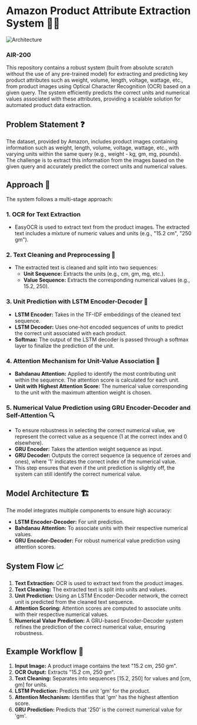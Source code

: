 # Amazon Product Attribute Extraction System 🛒✨
![Architecture](https://github.com/user-attachments/assets/92e82681-f450-4cd8-b5b3-7405a4a72fef)

### AIR-200 

This repository contains a robust system (built from absolute scratch without the use of any pre-trained model) for extracting and predicting key product attributes such as weight, volume, length, voltage, wattage, etc., from product images using Optical Character Recognition (OCR) based on a given query. The system efficiently predicts the correct units and numerical values associated with these attributes, providing a scalable solution for automated product data extraction.

## Problem Statement ❓

The dataset, provided by Amazon, includes product images containing information such as weight, length, volume, voltage, wattage, etc., with varying units within the same query (e.g., weight - kg, gm, mg, pounds). The challenge is to extract this information from the images based on the given query and accurately predict the correct units and numerical values.

## Approach 🚀

The system follows a multi-stage approach:

### 1. OCR for Text Extraction
- EasyOCR is used to extract text from the product images. The extracted text includes a mixture of numeric values and units (e.g., "15.2 cm", "250 gm").

### 2. Text Cleaning and Preprocessing 🧹
- The extracted text is cleaned and split into two sequences:
  - **Unit Sequence:** Extracts the units (e.g., cm, gm, mg, etc.).
  - **Value Sequence:** Extracts the corresponding numerical values (e.g., 15.2, 250).

### 3. Unit Prediction with LSTM Encoder-Decoder 🔄
- **LSTM Encoder:** Takes in the TF-IDF embeddings of the cleaned text sequence.
- **LSTM Decoder:** Uses one-hot encoded sequences of units to predict the correct unit associated with each product.
- **Softmax:** The output of the LSTM decoder is passed through a softmax layer to finalize the prediction of the unit.

### 4. Attention Mechanism for Unit-Value Association 🎯
- **Bahdanau Attention:** Applied to identify the most contributing unit within the sequence. The attention score is calculated for each unit.
- **Unit with Highest Attention Score:** The numerical value corresponding to the unit with the maximum attention weight is chosen.

### 5. Numerical Value Prediction using GRU Encoder-Decoder and Self-Attention 🔍
- To ensure robustness in selecting the correct numerical value, we represent the correct value as a sequence (1 at the correct index and 0 elsewhere).
- **GRU Encoder:** Takes the attention weight sequence as input.
- **GRU Decoder:** Outputs the correct sequence (a sequence of zeroes and ones), where '1' indicates the correct index of the numerical value.
- This step ensures that even if the unit prediction is slightly off, the system can still identify the correct numerical value.

## Model Architecture 🏗️

The model integrates multiple components to ensure high accuracy:
- **LSTM Encoder-Decoder:** For unit prediction.
- **Bahdanau Attention:** To associate units with their respective numerical values.
- **GRU Encoder-Decoder:** For robust numerical value prediction using attention scores.

## System Flow 📈

1. **Text Extraction:** OCR is used to extract text from the product images.
2. **Text Cleaning:** The extracted text is split into units and values.
3. **Unit Prediction:** Using an LSTM Encoder-Decoder network, the correct unit is predicted from the cleaned text sequence.
4. **Attention Scoring:** Attention scores are computed to associate units with their respective numerical values.
5. **Numerical Value Prediction:** A GRU-based Encoder-Decoder system refines the prediction of the correct numerical value, ensuring robustness.

## Example Workflow 🔄

1. **Input Image:** A product image contains the text "15.2 cm, 250 gm".
2. **OCR Output:** Extracts "15.2 cm, 250 gm".
3. **Text Cleaning:** Separates into sequences [15.2, 250] for values and [cm, gm] for units.
4. **LSTM Prediction:** Predicts the unit 'gm' for the product.
5. **Attention Mechanism:** Identifies that 'gm' has the highest attention score.
6. **GRU Prediction:** Predicts that '250' is the correct numerical value for 'gm'. 
